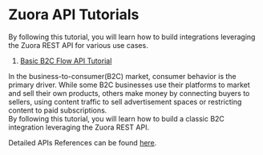 # Zuora API Tutorials
By following this tutorial, you will learn how to build integrations leveraging the Zuora REST API for various use cases.


1. [Basic B2C Flow API Tutorial](./basic-b2c/README.md)  

In the business-to-consumer(B2C) market, consumer behavior is the primary driver. While some B2C businesses use their platforms to market and sell their own products, others make money by connecting buyers to sellers, using content traffic to sell advertisement spaces or restricting content to paid subscriptions.  
By following this tutorial, you will learn how to build a classic B2C integration leveraging the Zuora REST API.  





Detailed APIs References can be found [here](https://www.zuora.com/developer/api-references/api/overview/).